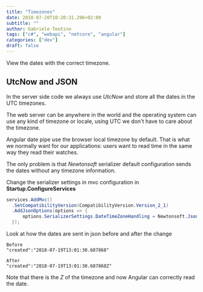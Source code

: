 ```yaml
---
title: "Timezones"
date: 2018-07-20T10:20:31.296+02:00
subtitle: ""
author: Gabriele Teotino
tags: ["c#", "webapi", "netcore", "angular"]
categories: ["dev"]
draft: false
---
```


View the dates with the correct timezone.

<!--more-->

## UtcNow and JSON

In the server side code we always use *UtcNow* and store all the dates in the UTC timezones.

The web server can be anywhere in the world and the operating system can use any kind of timezone or locale, using UTC we don't have to care about the timezone.

Angular date pipe use the browser local timezone by default. That is what we normally want for our applications: users want to read time in the same way they read their watches.

The only problem is that *Newtonsoft* serializer default configuration sends the dates without any timezone information.

Change the serializer settings in mvc configuration in **Startup.ConfigureServices**

```csharp
services.AddMvc()
  .SetCompatibilityVersion(CompatibilityVersion.Version_2_1)
  .AddJsonOptions(options => {
      options.SerializerSettings.DateTimeZoneHandling = Newtonsoft.Json.DateTimeZoneHandling.Utc;
  });
```

Look at how the dates are sent in json before and after the change

```
Before
"created":"2018-07-19T13:01:30.687868"

After
"created":"2018-07-19T13:01:30.687868Z"
```

Note that there is the *Z* of the timezone and now Angular can correctly read the date.
